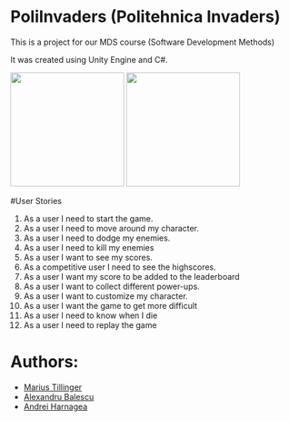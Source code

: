# PoliInvaders (Politehnica Invaders)

This is a project for our MDS course (Software Development Methods)

It was created using Unity Engine and C#.
<div display = flexbox height = 300px>
    <image src = "https://www.svgrepo.com/show/331626/unity.svg" width = 200px height = 200px>
    <image src = "https://cdn.worldvectorlogo.com/logos/c--4.svg" width = 200px height = 200px>
</div>

#User Stories

1.	As a user I need to start the game.
2.	As a user I need to move around my character.
3.	As a user I need to dodge my enemies.
4.	As a user I need to kill my enemies
5.	As a user I want to see my scores.
6.	As a competitive user I need to see the highscores.
7.	As a user I want my score to be added to the leaderboard
8.	As a user I want to collect different power-ups.
9.	As a user I want to customize my character. 
10.	As a user I want the game to get more difficult
11.	As a user I need to know when I die
12.	As a user I need to replay the game

# Authors:

- [Marius Tillinger](https://github.com/Marius-Tillinger)
- [Alexandru Balescu](https://github.com/Brioflator)
- [Andrei Harnagea](https://github.com/out-ruined69)
